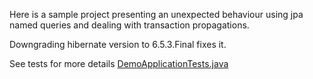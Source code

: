 
Here is a sample project presenting an unexpected behaviour using jpa named queries and dealing with transaction propagations.

Downgrading hibernate version to 6.5.3.Final fixes it.

See tests for more details [DemoApplicationTests.java](src/test/java/com/example/demo/DemoApplicationTests.java)
